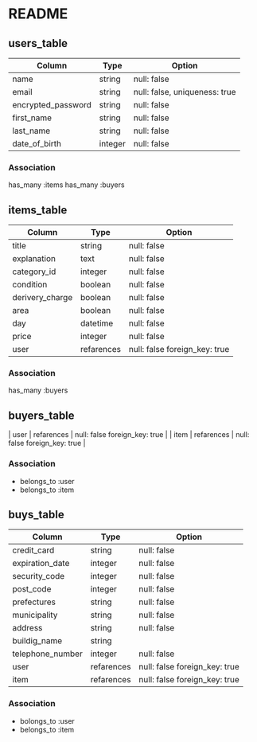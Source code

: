 # README

## users_table
| Column             | Type    | Option                        |
| -------------------| ------- | ----------------------------- |
| name               | string  | null: false                   |
| email              | string  | null: false, uniqueness: true |
| encrypted_password | string  | null: false                   |
| first_name         | string  | null: false                   |
| last_name          | string  | null: false                   |
| date_of_birth      | integer | null: false                   |

### Association
has_many :items
has_many :buyers



## items_table
| Column          | Type       | Option                        |
| --------------- | ---------- | ----------------------------- |
| title           | string     | null: false                   |
| explanation     | text       | null: false                   |
| category_id     | integer    | null: false                   |
| condition       | boolean    | null: false                   |
| derivery_charge | boolean    | null: false                   |
| area            | boolean    | null: false                   |
| day             | datetime   | null: false                   |
| price           | integer    | null: false                   |
| user            | refarences | null: false foreign_key: true |

### Association
has_many :buyers




## buyers_table
| user | refarences | null: false foreign_key: true |
| item | refarences | null: false foreign_key: true |

### Association
- belongs_to :user
- belongs_to :item




## buys_table
| Column           | Type       | Option                        |
| ---------------- | ---------- | ----------------------------- |
| credit_card      | string     | null: false                   |
| expiration_date  | integer    | null: false                   |
| security_code    | integer    | null: false                   |
| post_code        | integer    | null: false                   |
| prefectures      | string     | null: false                   |
| municipality     | string     | null: false                   |
| address          | string     | null: false                   |
| buildig_name     | string     |                               |
| telephone_number | integer    | null: false                   
| user             | refarences | null: false foreign_key: true |
| item             | refarences | null: false foreign_key: true |

### Association
- bolongs_to :user
- belongs_to :item



